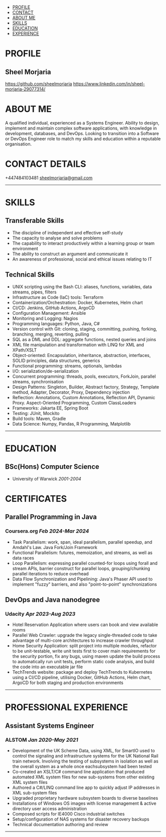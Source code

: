 
-   [PROFILE](#profile)
-   [CONTACT](#contactdetails)
-   [ABOUT ME](#bio)
-   [SKILLS](#skills)
-   [EDUCATION](#education%20)
-   [EXPERIENCE](#experience)

# PROFILE

## Sheel Morjaria

https://github.com/sheelmorjaria
https://www.linkedin.com/in/sheel-morjaria-29077314/

# ABOUT ME

A qualified individual, experienced as a Systems Engineer. Ability to
design, implement and maintain complex software applications, with
knowledge in development, databases, and DevOps. Looking to transition
into a Software or DevOps Engineer role to match my skills and education
within a reputable organisation.

# CONTACT DETAILS

+447484103481
sheelmorjaria@gmail.com

------------------------------------------------------------------------

# SKILLS

## Transferable Skills

-   The discipline of independent and effective self-study
-   The capacity to analyse and solve problems
-   The capability to interact productively within a learning group or
    team environment
-   The ability to construct an argument and communicate it
-   An awareness of professional, social and ethical issues relating to
    IT

## Technical Skills

-   UNIX scripting using the Bash CLI: aliases, functions, variables,
    data streams, pipes, filters
-   Infrastructure as Code (IaC) tools: Terraform
-   Containerization/Orchestration: Docker, Kubernetes, Helm chart
-   CI/CD: Jenkins, GitHub Actions, ArgoCD
-   Configuration Management: Ansible
-   Monitoring and Logging: Nagios
-   Programming languages: Python, Java, C#
-   Version control with Git: cloning, staging, committing, pushing,
    forking, branching, merging, reverting, pulling
-   SQL as a DML and DDL: aggregate functions, nested queries and joins
-   XML file manipulation and transformation with LINQ for XML and
    XPath/XSLT
-   Object-oriented: Encapsulation, inheritance, abstraction,
    interfaces, SOLID principles, data structures, generics
-   Functional programming: streams, optionals, lambdas
-   I/O: serialization/de-serialization
-   Concurrent programming: threads, pools, executors, ForkJoin,
    parallel streams, synchronisation
-   Design Patterns: Singleton, Builder, Abstract factory, Strategy,
    Template method, Adapter, Decorator, Proxy, Dependency injection
-   Reflection: Annotations, Custom Annotations, Reflection API, Dynamic
    Proxy. Aspect-Oriented Programming, Custom ClassLoaders
-   Frameworks: Jakarta EE, Spring Boot
-   Testing: JUnit, Mockito
-   Build tools: Maven, Gradle
-   Data Science: Numpy, Pandas, R Programming, Matplotlib
    
------------------------------------------------------------------------

# EDUCATION

## BSc(Hons) Computer Science

-   University of Warwick *2001-2004*

# CERTIFICATES

## Parallel Programming in Java

### Coursera.org *Feb 2024-Mar 2024*

-   Task Parallelism: work, span, ideal parallelism, parallel speedup,
    and Amdahl's Law. Java Fork/Join Framework
-   Functional Parallelism: futures, memoization, and streams, as well
    as data races
-   Loop Parallelism: expressing parallel counted-for loops using forall
    and stream APIs, barrier construct for parallel loops,
    grouping/chunking parallel iterations to reduce overhead
-   Data Flow Synchronization and Pipelining: Java's Phaser API used to
    implement "fuzzy" barriers, and also "point-to-point"
    synchronizations

## DevOps and Java nanodegree

### Udacity *Apr 2023-Aug 2023*

-   Hotel Reservation Application where users can book and view
    available rooms
-   Parallel Web Crawler: upgrade the legacy single-threaded code to
    take advantage of multi-core architectures to increase crawler
    throughput
-   Home Security Application: split project into multiple modules,
    refactor to be unit-testable, write unit tests first to cover main
    requirements for the security portion, fix any bugs, using maven
    update the build process to automatically run unit tests, perform
    static code analysis, and build the code into an executable jar file
-   TechTrends website: package and deploy TechTrends to Kubernetes
    using a CI/CD pipeline, utilising Docker, GitHub Actions, Helm
    chart, ArgoCD for both staging and production environments

------------------------------------------------------------------------

# PROFESSIONAL EXPERIENCE

## Assistant Systems Engineer

### ALSTOM *Jan 2020-May 2021*

-   Development of the UK Scheme Data, using XML, for SmartIO used to
    control the signaling and infrastructure systems for the UK National
    Rail train network. Involving the testing of subsystems in isolation
    as well as the overall system as a whole once eachsubsystem had been
    tested
-   Co-created an XSLT/C# command line application that produced
    automated XML system files for new sub-systems from other existing
    XML system files
-   Authored a C#/LINQ command line app to quickly adjust IP addresses
    in XML sub-system files
-   Upgraded proprietary hardware subsystem boards to diverse baselines
-   Installations of Windows OS images with license management & active
    directory user access administration
-   Composed scripts for IE4000 Cisco industrial switches
-   Setup/configuration of NAS systems for disaster recovery backups
-   Technical documentation authoring and review
  
------------------------------------------------------------------------
